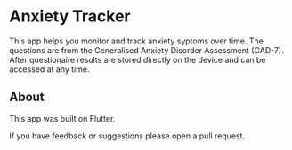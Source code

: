 # Anxiety Tracker

This app helps you monitor and track anxiety syptoms over time. The questions are from the Generalised Anxiety Disorder Assessment (GAD-7). After questionaire results are stored directly on the device and can be accessed at any time.

## About

This app was built on Flutter.

If you have feedback or suggestions please open a pull request.
